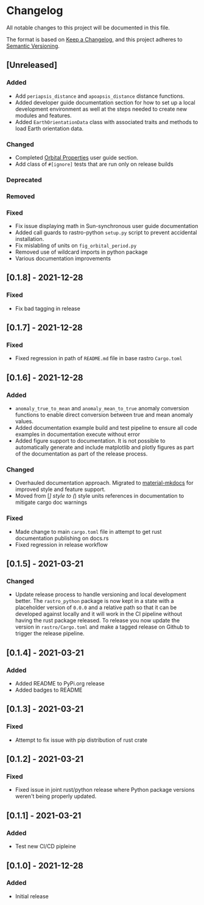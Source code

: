 # Changelog
All notable changes to this project will be documented in this file.

The format is based on [Keep a Changelog](https://keepachangelog.com/en/1.0.0/),
and this project adheres to [Semantic Versioning](https://semver.org/spec/v2.0.0.html).

## [Unreleased]

### Added
- Add `periapsis_distance` and `apoapsis_distance` distance functions.
- Added developer guide documentation section for how to set up a local development environment 
  as well at the steps needed to create new modules and features.
- Added `EarthOrientationData` class with associated traits and methods to load Earth 
  orientation data.

### Changed
- Completed [Orbital Properties](https://duncaneddy.github.io/rastro/user_guide/orbits/properties/) user guide section.
- Add class of `#[ignore]` tests that are run only on release builds

### Deprecated

### Removed

### Fixed
- Fix issue displaying math in Sun-synchronous user guide documentation
- Added call guards to rastro-python `setup.py` script to prevent accidental installation.
- Fix mislabling of units on `fig_orbital_period.py` 
- Removed use of wildcard imports in python package
- Various documentation improvements

## [0.1.8] - 2021-12-28

### Fixed
- Fix bad tagging in release

## [0.1.7] - 2021-12-28

### Fixed
- Fixed regression in path of `README.md` file in base rastro `Cargo.toml`

## [0.1.6] - 2021-12-28

### Added
- `anomaly_true_to_mean` and `anomaly_mean_to_true` anomaly conversion functions to enable 
  direct conversion between true and mean anomaly values.
- Added documentation example build and test pipeline to ensure all code examples in 
  documentation execute without error
- Added figure support to documentation. It is not possible to automatically generate and 
  include matplotlib and plotly figures as part of the documentation as part of the release process.

### Changed
- Overhauled documentation approach. Migrated to [material-mkdocs](https://squidfunk.github.io/mkdocs-material/)
for improved style and feature support.
- Moved from [*] style to (*) style units references in documentation to mitigate cargo doc warnings

### Fixed
- Made change to main `cargo.toml` file in attempt to get rust documentation publishing on docs.rs
- Fixed regression in release workflow

## [0.1.5] - 2021-03-21

### Changed
- Update release process to handle versioning and local development better.
  The `rastro_python` package is now kept in a state with a placeholder version
  of `0.0.0` and a relative path so that it can be developed against locally
  and it will work in the CI pipeline without having the rust package released.
  To release you now update the version in `rastro/Cargo.toml` and make a 
  tagged release on Github to trigger the release pipeline.

## [0.1.4] - 2021-03-21

### Added
- Added README to PyPi.org release
- Added badges to README

## [0.1.3] - 2021-03-21

### Fixed
- Attempt to fix issue with pip distribution of rust crate

## [0.1.2] - 2021-03-21

### Fixed
- Fixed issue in joint rust/python release where Python package versions weren't
  being properly updated.

## [0.1.1] - 2021-03-21

### Added
- Test new CI/CD pipleine

## [0.1.0] - 2021-12-28

### Added
- Initial release